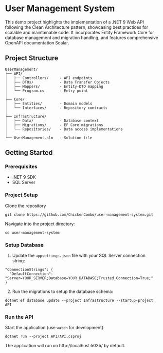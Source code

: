 # User Management System

This demo project highlights the implementation of a .NET 9 Web API following the Clean Architecture pattern, showcasing best practices for scalable and maintainable code. It incorporates Entity Framework Core for database management and migration handling, and features comprehensive OpenAPI documentation Scalar.

## Project Structure

```
UserManagement/
├── API/
│   ├── Controllers/     - API endpoints
│   ├── DTOs/            - Data Transfer Objects
│   ├── Mappers/         - Entity-DTO mapping
│   └── Program.cs       - Entry point
│
├── Core/
│   ├── Entities/        - Domain models
│   └── Interfaces/      - Repository contracts
│
├── Infrastructure/
│   ├── Data/            - Database context
│   ├── Migrations/      - EF Core migrations
│   └── Repositories/    - Data access implementations
│
└── UserManagement.sln   - Solution file
```

## Getting Started

### Prerequisites

- .NET 9 SDK
- SQL Server

### Project Setup

Clone the repository

```
git clone https://github.com/ChickenCombo/user-management-system.git
```

Navigate into the project directory:

```
cd user-management-system
```

### Setup Database

1. Update the `appsettings.json` file with your SQL Server connection string:

```
"ConnectionStrings": {
  "DefaultConnection": "Server=YOUR_SERVER;Database=YOUR_DATABASE;Trusted_Connection=True;"
}
```
2. Run the migrations to setup the database schema:
```
dotnet ef database update --project Infrastructure --startup-project API
```

### Run the API
Start the application (use `watch` for development): 

```
dotnet run --project API/API.csproj
```
The application will run on http://localhost:5035/ by default.
